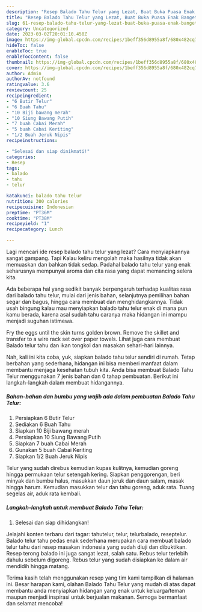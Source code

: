 ```yaml
---
description: "Resep Balado Tahu Telur yang Lezat, Buat Buka Puasa Enak Banget"
title: "Resep Balado Tahu Telur yang Lezat, Buat Buka Puasa Enak Banget"
slug: 61-resep-balado-tahu-telur-yang-lezat-buat-buka-puasa-enak-banget
category: Uncategorized
date: 2023-03-02T20:01:10.450Z
image: https://img-global.cpcdn.com/recipes/1beff356d8955a8f/680x482cq70/balado-tahu-telur-foto-resep-utama.jpg
hideToc: false
enableToc: true
enableTocContent: false
thumbnail: https://img-global.cpcdn.com/recipes/1beff356d8955a8f/680x482cq70/balado-tahu-telur-foto-resep-utama.jpg
cover: https://img-global.cpcdn.com/recipes/1beff356d8955a8f/680x482cq70/balado-tahu-telur-foto-resep-utama.jpg
author: Admin
authorAv: notfound
ratingvalue: 3.6
reviewcount: 25
recipeingredient:
- "6 Butir Telur"
- "6 Buah Tahu"
- "10 Biji bawang merah"
- "10 Siung Bawang Putih"
- "7 buah Cabai Merah"
- "5 buah Cabai Keriting"
- "1/2 Buah Jeruk Nipis"
recipeinstructions:

- "Selesai dan siap dinikmati!"
categories:
- Resep
tags:
- balado
- tahu
- telur

katakunci: balado tahu telur 
nutrition: 300 calories
recipecuisine: Indonesian
preptime: "PT36M"
cooktime: "PT38M"
recipeyield: "1"
recipecategory: Lunch

---
```



Lagi mencari ide resep balado tahu telur yang lezat? Cara menyiapkannya sangat gampang. Tapi Kalau keliru mengolah maka hasilnya tidak akan memuaskan dan bahkan tidak sedap. Padahal balado tahu telur yang enak seharusnya mempunyai aroma dan cita rasa yang dapat memancing selera kita.


Ada beberapa hal yang sedikit banyak berpengaruh terhadap kualitas rasa dari balado tahu telur, mulai dari jenis bahan, selanjutnya pemilihan bahan segar dan bagus, hingga cara membuat dan menghidangkannya. Tidak usah bingung kalau mau menyiapkan balado tahu telur enak di mana pun kamu berada, karena asal sudah tahu caranya maka hidangan ini mampu menjadi suguhan istimewa.

Fry the eggs until the skin turns golden brown. Remove the skillet and transfer to a wire rack set over paper towels. Lihat juga cara membuat Balado telur tahu dan ikan tongkol dan masakan sehari-hari lainnya.


Nah, kali ini kita coba, yuk, siapkan balado tahu telur sendiri di rumah. Tetap berbahan yang sederhana, hidangan ini bisa memberi manfaat dalam membantu menjaga kesehatan tubuh kita. Anda bisa membuat Balado Tahu Telur menggunakan 7 jenis bahan dan 0 tahap pembuatan. Berikut ini langkah-langkah dalam membuat hidangannya.

<!--inarticleads1-->

##### Bahan-bahan dan bumbu yang wajib ada dalam pembuatan Balado Tahu Telur:

1. Persiapkan 6 Butir Telur
1. Sediakan 6 Buah Tahu
1. Siapkan 10 Biji bawang merah
1. Persiapkan 10 Siung Bawang Putih
1. Siapkan 7 buah Cabai Merah
1. Gunakan 5 buah Cabai Keriting
1. Siapkan 1/2 Buah Jeruk Nipis


Telur yang sudah direbus kemudian kupas kulitnya, kemudian goreng hingga permukaan telur setengah kering. Siapkan penggorengan, beri minyak dan bumbu halus, masukkan daun jeruk dan daun salam, masak hingga harum. Kemudian masukkan telur dan tahu goreng, aduk rata. Tuang segelas air, aduk rata kembali. 

<!--inarticleads2-->

##### Langkah-langkah untuk membuat Balado Tahu Telur:


1. Selesai dan siap dihidangkan!

Jelajahi konten terbaru dari tagar: tahutelur, telur, telurbalado, reseptelur. Balado telur tahu pedas enak sederhana merupakan cara membuat balado telur tahu dari resep masakan indonesia yang sudah diuji dan dibuktikan. Resep terong balado ini juga sangat lezat, salah satu. Rebus telur terlebih dahulu sebelum digoreng. Rebus telur yang sudah disiapkan ke dalam air mendidih hingga matang. 

Terima kasih telah menggunakan resep yang tim kami tampilkan di halaman ini. Besar harapan kami, olahan Balado Tahu Telur yang mudah di atas dapat membantu anda menyiapkan hidangan yang enak untuk keluarga/teman maupun menjadi inspirasi untuk berjualan makanan. Semoga bermanfaat dan selamat mencoba!
